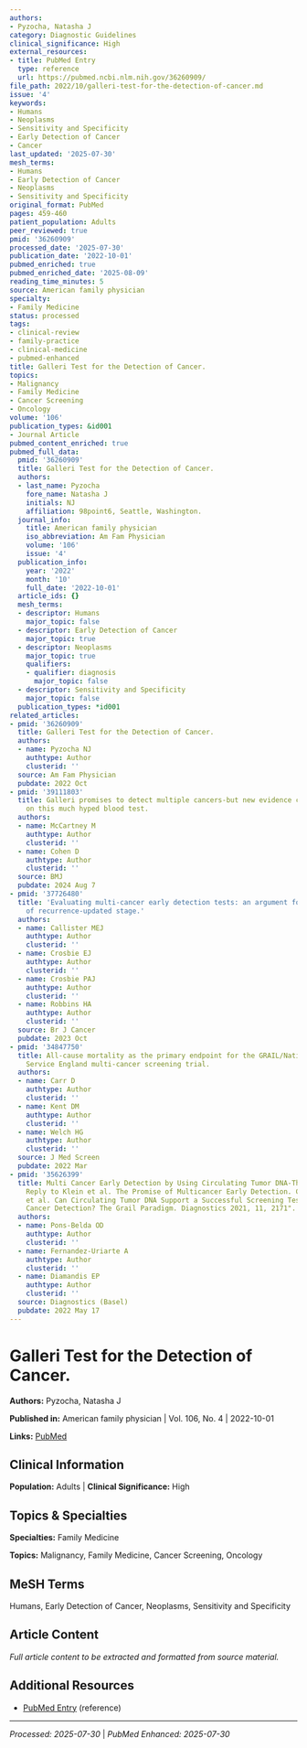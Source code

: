 ```yaml
---
authors:
- Pyzocha, Natasha J
category: Diagnostic Guidelines
clinical_significance: High
external_resources:
- title: PubMed Entry
  type: reference
  url: https://pubmed.ncbi.nlm.nih.gov/36260909/
file_path: 2022/10/galleri-test-for-the-detection-of-cancer.md
issue: '4'
keywords:
- Humans
- Neoplasms
- Sensitivity and Specificity
- Early Detection of Cancer
- Cancer
last_updated: '2025-07-30'
mesh_terms:
- Humans
- Early Detection of Cancer
- Neoplasms
- Sensitivity and Specificity
original_format: PubMed
pages: 459-460
patient_population: Adults
peer_reviewed: true
pmid: '36260909'
processed_date: '2025-07-30'
publication_date: '2022-10-01'
pubmed_enriched: true
pubmed_enriched_date: '2025-08-09'
reading_time_minutes: 5
source: American family physician
specialty:
- Family Medicine
status: processed
tags:
- clinical-review
- family-practice
- clinical-medicine
- pubmed-enhanced
title: Galleri Test for the Detection of Cancer.
topics:
- Malignancy
- Family Medicine
- Cancer Screening
- Oncology
volume: '106'
publication_types: &id001
- Journal Article
pubmed_content_enriched: true
pubmed_full_data:
  pmid: '36260909'
  title: Galleri Test for the Detection of Cancer.
  authors:
  - last_name: Pyzocha
    fore_name: Natasha J
    initials: NJ
    affiliation: 98point6, Seattle, Washington.
  journal_info:
    title: American family physician
    iso_abbreviation: Am Fam Physician
    volume: '106'
    issue: '4'
  publication_info:
    year: '2022'
    month: '10'
    full_date: '2022-10-01'
  article_ids: {}
  mesh_terms:
  - descriptor: Humans
    major_topic: false
  - descriptor: Early Detection of Cancer
    major_topic: true
  - descriptor: Neoplasms
    major_topic: true
    qualifiers:
    - qualifier: diagnosis
      major_topic: false
  - descriptor: Sensitivity and Specificity
    major_topic: false
  publication_types: *id001
related_articles:
- pmid: '36260909'
  title: Galleri Test for the Detection of Cancer.
  authors:
  - name: Pyzocha NJ
    authtype: Author
    clusterid: ''
  source: Am Fam Physician
  pubdate: 2022 Oct
- pmid: '39111803'
  title: Galleri promises to detect multiple cancers-but new evidence casts doubt
    on this much hyped blood test.
  authors:
  - name: McCartney M
    authtype: Author
    clusterid: ''
  - name: Cohen D
    authtype: Author
    clusterid: ''
  source: BMJ
  pubdate: 2024 Aug 7
- pmid: '37726480'
  title: 'Evaluating multi-cancer early detection tests: an argument for the outcome
    of recurrence-updated stage.'
  authors:
  - name: Callister MEJ
    authtype: Author
    clusterid: ''
  - name: Crosbie EJ
    authtype: Author
    clusterid: ''
  - name: Crosbie PAJ
    authtype: Author
    clusterid: ''
  - name: Robbins HA
    authtype: Author
    clusterid: ''
  source: Br J Cancer
  pubdate: 2023 Oct
- pmid: '34847750'
  title: All-cause mortality as the primary endpoint for the GRAIL/National Health
    Service England multi-cancer screening trial.
  authors:
  - name: Carr D
    authtype: Author
    clusterid: ''
  - name: Kent DM
    authtype: Author
    clusterid: ''
  - name: Welch HG
    authtype: Author
    clusterid: ''
  source: J Med Screen
  pubdate: 2022 Mar
- pmid: '35626399'
  title: Multi Cancer Early Detection by Using Circulating Tumor DNA-The Galleri Test.
    Reply to Klein et al. The Promise of Multicancer Early Detection. Comment on "Pons-Belda
    et al. Can Circulating Tumor DNA Support a Successful Screening Test for Early
    Cancer Detection? The Grail Paradigm. Diagnostics 2021, 11, 2171".
  authors:
  - name: Pons-Belda OD
    authtype: Author
    clusterid: ''
  - name: Fernandez-Uriarte A
    authtype: Author
    clusterid: ''
  - name: Diamandis EP
    authtype: Author
    clusterid: ''
  source: Diagnostics (Basel)
  pubdate: 2022 May 17
---
```


# Galleri Test for the Detection of Cancer.

**Authors:** Pyzocha, Natasha J

**Published in:** American family physician | Vol. 106, No. 4 | 2022-10-01

**Links:** [PubMed](https://pubmed.ncbi.nlm.nih.gov/36260909/)

## Clinical Information

**Population:** Adults | **Clinical Significance:** High

## Topics & Specialties

**Specialties:** Family Medicine

**Topics:** Malignancy, Family Medicine, Cancer Screening, Oncology

## MeSH Terms

Humans, Early Detection of Cancer, Neoplasms, Sensitivity and Specificity

## Article Content

*Full article content to be extracted and formatted from source material.*

## Additional Resources

- [PubMed Entry](https://pubmed.ncbi.nlm.nih.gov/36260909/) (reference)

---

*Processed: 2025-07-30* | *PubMed Enhanced: 2025-07-30*
